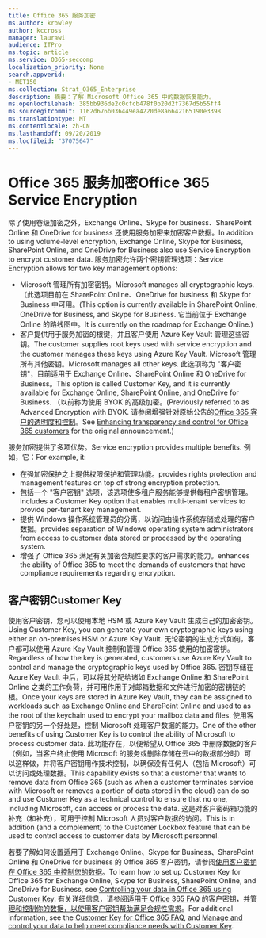 ```yaml
---
title: Office 365 服务加密
ms.author: krowley
author: kccross
manager: laurawi
audience: ITPro
ms.topic: article
ms.service: O365-seccomp
localization_priority: None
search.appverid:
- MET150
ms.collection: Strat_O365_Enterprise
description: 摘要：了解 Microsoft Office 365 中的数据恢复能力。
ms.openlocfilehash: 385bb936de2c0cfcb478f0b20d2f7367d5b55ff4
ms.sourcegitcommit: 1162d676b036449ea4220de8a6642165190e3398
ms.translationtype: MT
ms.contentlocale: zh-CN
ms.lasthandoff: 09/20/2019
ms.locfileid: "37075647"
---
```

# <a name="office-365-service-encryption"></a><span data-ttu-id="af0ab-103">Office 365 服务加密</span><span class="sxs-lookup"><span data-stu-id="af0ab-103">Office 365 Service Encryption</span></span>

<span data-ttu-id="af0ab-104">除了使用卷级加密之外，Exchange Online、Skype for business、SharePoint Online 和 OneDrive for business 还使用服务加密来加密客户数据。</span><span class="sxs-lookup"><span data-stu-id="af0ab-104">In addition to using volume-level encryption, Exchange Online, Skype for Business, SharePoint Online, and OneDrive for Business also use Service Encryption to encrypt customer data.</span></span> <span data-ttu-id="af0ab-105">服务加密允许两个密钥管理选项：</span><span class="sxs-lookup"><span data-stu-id="af0ab-105">Service Encryption allows for two key management options:</span></span>
- <span data-ttu-id="af0ab-106">Microsoft 管理所有加密密钥。</span><span class="sxs-lookup"><span data-stu-id="af0ab-106">Microsoft manages all cryptographic keys.</span></span> <span data-ttu-id="af0ab-107">（此选项目前在 SharePoint Online、OneDrive for business 和 Skype for Business 中可用。</span><span class="sxs-lookup"><span data-stu-id="af0ab-107">(This option is currently available in SharePoint Online, OneDrive for Business, and Skype for Business.</span></span> <span data-ttu-id="af0ab-108">它当前位于 Exchange Online 的路线图中。</span><span class="sxs-lookup"><span data-stu-id="af0ab-108">It is currently on the roadmap for Exchange Online.)</span></span>
- <span data-ttu-id="af0ab-109">客户提供用于服务加密的根键，并且客户使用 Azure Key Vault 管理这些密钥。</span><span class="sxs-lookup"><span data-stu-id="af0ab-109">The customer supplies root keys used with service encryption and the customer manages these keys using Azure Key Vault.</span></span> <span data-ttu-id="af0ab-110">Microsoft 管理所有其他密钥。</span><span class="sxs-lookup"><span data-stu-id="af0ab-110">Microsoft manages all other keys.</span></span> <span data-ttu-id="af0ab-111">此选项称为 "客户密钥"，目前适用于 Exchange Online、SharePoint Online 和 OneDrive for Business。</span><span class="sxs-lookup"><span data-stu-id="af0ab-111">This option is called Customer Key, and it is currently available for Exchange Online, SharePoint Online, and OneDrive for Business.</span></span> <span data-ttu-id="af0ab-112">（以前称为使用 BYOK 的高级加密。</span><span class="sxs-lookup"><span data-stu-id="af0ab-112">(Previously referred to as Advanced Encryption with BYOK.</span></span> <span data-ttu-id="af0ab-113">请参阅增强针对原始公告的[Office 365 客户的透明度和控制](http://blogs.office.com/2015/04/21/enhancing-transparency-and-control-for-office-365-customers/)。</span><span class="sxs-lookup"><span data-stu-id="af0ab-113">See [Enhancing transparency and control for Office 365 customers](http://blogs.office.com/2015/04/21/enhancing-transparency-and-control-for-office-365-customers/) for the original announcement.)</span></span>

<span data-ttu-id="af0ab-114">服务加密提供了多项优势。</span><span class="sxs-lookup"><span data-stu-id="af0ab-114">Service encryption provides multiple benefits.</span></span> <span data-ttu-id="af0ab-115">例如，它：</span><span class="sxs-lookup"><span data-stu-id="af0ab-115">For example, it:</span></span>
- <span data-ttu-id="af0ab-116">在强加密保护之上提供权限保护和管理功能。</span><span class="sxs-lookup"><span data-stu-id="af0ab-116">provides rights protection and management features on top of strong encryption protection.</span></span>
- <span data-ttu-id="af0ab-117">包括一个 "客户密钥" 选项，该选项使多租户服务能够提供每租户密钥管理。</span><span class="sxs-lookup"><span data-stu-id="af0ab-117">includes a Customer Key option that enables multi-tenant services to provide per-tenant key management.</span></span>
- <span data-ttu-id="af0ab-118">提供 Windows 操作系统管理员的分离，以访问由操作系统存储或处理的客户数据。</span><span class="sxs-lookup"><span data-stu-id="af0ab-118">provides separation of Windows operating system administrators from access to customer data stored or processed by the operating system.</span></span>
- <span data-ttu-id="af0ab-119">增强了 Office 365 满足有关加密合规性要求的客户需求的能力。</span><span class="sxs-lookup"><span data-stu-id="af0ab-119">enhances the ability of Office 365 to meet the demands of customers that have compliance requirements regarding encryption.</span></span>

## <a name="customer-key"></a><span data-ttu-id="af0ab-120">客户密钥</span><span class="sxs-lookup"><span data-stu-id="af0ab-120">Customer Key</span></span>
<span data-ttu-id="af0ab-121">使用客户密钥，您可以使用本地 HSM 或 Azure Key Vault 生成自己的加密密钥。</span><span class="sxs-lookup"><span data-stu-id="af0ab-121">Using Customer Key, you can generate your own cryptographic keys using either an on-premises HSM or Azure Key Vault.</span></span> <span data-ttu-id="af0ab-122">无论密钥的生成方式如何，客户都可以使用 Azure Key Vault 控制和管理 Office 365 使用的加密密钥。</span><span class="sxs-lookup"><span data-stu-id="af0ab-122">Regardless of how the key is generated, customers use Azure Key Vault to control and manage the cryptographic keys used by Office 365.</span></span> <span data-ttu-id="af0ab-123">密钥存储在 Azure Key Vault 中后，可以将其分配给诸如 Exchange Online 和 SharePoint Online 之类的工作负荷，并可用作用于对邮箱数据和文件进行加密的密钥链的根。</span><span class="sxs-lookup"><span data-stu-id="af0ab-123">Once your keys are stored in Azure Key Vault, they can be assigned to workloads such as Exchange Online and SharePoint Online and used to as the root of the keychain used to encrypt your mailbox data and files.</span></span>
<span data-ttu-id="af0ab-124">使用客户密钥的另一个好处是，控制 Microsoft 处理客户数据的能力。</span><span class="sxs-lookup"><span data-stu-id="af0ab-124">One of the other benefits of using Customer Key is to control the ability of Microsoft to process customer data.</span></span> <span data-ttu-id="af0ab-125">此功能存在，以便希望从 Office 365 中删除数据的客户（例如，当客户终止使用 Microsoft 的服务或删除存储在云中的数据部分时）可以这样做，并将客户密钥用作技术控制，以确保没有任何人（包括 Microsoft）可以访问或处理数据。</span><span class="sxs-lookup"><span data-stu-id="af0ab-125">This capability exists so that a customer that wants to remove data from Office 365 (such as when a customer terminates service with Microsoft or removes a portion of data stored in the cloud) can do so and use Customer Key as a technical control to ensure that no one, including Microsoft, can access or process the data.</span></span> <span data-ttu-id="af0ab-126">这是对客户密码箱功能的补充（和补充），可用于控制 Microsoft 人员对客户数据的访问。</span><span class="sxs-lookup"><span data-stu-id="af0ab-126">This is in addition (and a complement) to the Customer Lockbox feature that can be used to control access to customer data by Microsoft personnel.</span></span>

<span data-ttu-id="af0ab-127">若要了解如何设置适用于 Exchange Online、Skype for Business、SharePoint Online 和 OneDrive for business 的 Office 365 客户密钥，请参阅[使用客户密钥在 Office 365 中控制您的数据](https://support.office.com/article/Controlling-your-data-in-Office-365-using-Customer-Key-f2cd475a-e592-46cf-80a3-1bfb0fa17697)。</span><span class="sxs-lookup"><span data-stu-id="af0ab-127">To learn how to set up Customer Key for Office 365 for Exchange Online, Skype for Business, SharePoint Online, and OneDrive for Business, see [Controlling your data in Office 365 using Customer Key](https://support.office.com/article/Controlling-your-data-in-Office-365-using-Customer-Key-f2cd475a-e592-46cf-80a3-1bfb0fa17697).</span></span> <span data-ttu-id="af0ab-128">有关详细信息，请参阅[适用于 Office 365 FAQ 的客户密钥](https://support.office.com/article/Customer-Key-for-Office-365-FAQ-41ae293a-bd5c-4083-acd8-e1a2b4329da6)，并[管理和控制你的数据，以使用客户密钥帮助满足合规性需求](https://techcommunity.microsoft.com/t5/Microsoft-Ignite-Content-2017/Manage-and-control-your-data-to-help-meet-compliance-needs-with/td-p/117580)。</span><span class="sxs-lookup"><span data-stu-id="af0ab-128">For additional information, see the [Customer Key for Office 365 FAQ](https://support.office.com/article/Customer-Key-for-Office-365-FAQ-41ae293a-bd5c-4083-acd8-e1a2b4329da6), and [Manage and control your data to help meet compliance needs with Customer Key](https://techcommunity.microsoft.com/t5/Microsoft-Ignite-Content-2017/Manage-and-control-your-data-to-help-meet-compliance-needs-with/td-p/117580).</span></span>

